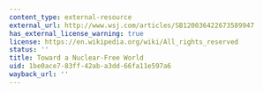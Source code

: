 ```yaml
---
content_type: external-resource
external_url: http://www.wsj.com/articles/SB120036422673589947
has_external_license_warning: true
license: https://en.wikipedia.org/wiki/All_rights_reserved
status: ''
title: Toward a Nuclear-Free World
uid: 1be0ace7-83ff-42ab-a3dd-66fa11e597a6
wayback_url: ''
---
```

